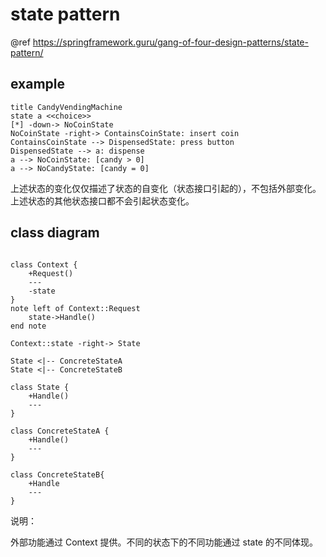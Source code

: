 # state pattern

@ref
<https://springframework.guru/gang-of-four-design-patterns/state-pattern/>

## example

```plantuml
title CandyVendingMachine
state a <<choice>>
[*] -down-> NoCoinState
NoCoinState -right-> ContainsCoinState: insert coin
ContainsCoinState --> DispensedState: press button
DispensedState --> a: dispense
a --> NoCoinState: [candy > 0]
a --> NoCandyState: [candy = 0]
```

上述状态的变化仅仅描述了状态的自变化（状态接口引起的），不包括外部变化。  
上述状态的其他状态接口都不会引起状态变化。  

## class diagram

```plantuml

class Context {
    +Request()
    ---
    -state
}
note left of Context::Request
    state->Handle()
end note

Context::state -right-> State

State <|-- ConcreteStateA
State <|-- ConcreteStateB

class State {
    +Handle()
    ---
}

class ConcreteStateA {
    +Handle()
    ---
}

class ConcreteStateB{
    +Handle
    ---
}

```

说明：

外部功能通过 Context 提供。不同的状态下的不同功能通过 state 的不同体现。
